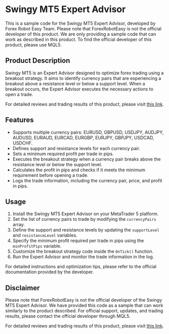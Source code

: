 # Swingy MT5 Expert Advisor

This is a sample code for the Swingy MT5 Expert Advisor, developed by Forex Robot Easy Team. Please note that ForexRobotEasy is not the official developer of this product. We are only providing a sample code that can work as described in this product. To find the official developer of this product, please use MQL5.

## Product Description

Swingy MT5 is an Expert Advisor designed to optimize forex trading using a breakout strategy. It aims to identify currency pairs that are experiencing a breakout above a resistance level or below a support level. When a breakout occurs, the Expert Advisor executes the necessary actions to open a trade.

For detailed reviews and trading results of this product, please visit [this link](https://forexroboteasy.com/forex-robot-review/swingy-mt5-review-optimize-forex-trading-with-breakout-strategy/).

## Features

- Supports multiple currency pairs: EURUSD, GBPUSD, USDJPY, AUDJPY, AUDUSD, EURAUD, EURCAD, EURGBP, EURJPY, GBPJPY, USDCAD, USDCHF.
- Defines support and resistance levels for each currency pair.
- Sets a minimum required profit per trade in pips.
- Executes the breakout strategy when a currency pair breaks above the resistance level or below the support level.
- Calculates the profit in pips and checks if it meets the minimum requirement before opening a trade.
- Logs the trade information, including the currency pair, price, and profit in pips.

## Usage

1. Install the Swingy MT5 Expert Advisor on your MetaTrader 5 platform.
2. Set the list of currency pairs to trade by modifying the `currencyPairs` array.
3. Define the support and resistance levels by updating the `supportLevel` and `resistanceLevel` variables.
4. Specify the minimum profit required per trade in pips using the `minProfitPips` variable.
5. Customize the breakout strategy code inside the `OnTick()` function.
6. Run the Expert Advisor and monitor the trade information in the log.

For detailed instructions and optimization tips, please refer to the official documentation provided by the developer.

## Disclaimer

Please note that ForexRobotEasy is not the official developer of the Swingy MT5 Expert Advisor. We have provided this code as a sample that can work similarly to the product described. For official support, updates, and trading results, please contact the official developer through MQL5.

For detailed reviews and trading results of this product, please visit [this link](https://forexroboteasy.com/forex-robot-review/swingy-mt5-review-optimize-forex-trading-with-breakout-strategy/).

